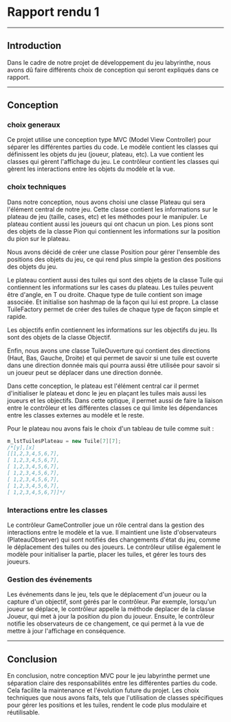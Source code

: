 #  Rapport rendu 1
____________________

## Introduction
Dans le cadre de notre projet de développement du jeu labyrinthe, 
nous avons dû faire différents choix de conception qui seront expliqués dans ce rapport.
____
## Conception

### choix generaux

Ce projet utilise une conception type MVC (Model View Controller) pour séparer les différentes parties du code. 
Le modèle contient les classes qui définissent les objets du jeu (joueur, plateau, etc). 
La vue contient les classes qui gèrent l'affichage du jeu. 
Le contrôleur contient les classes qui gèrent les interactions entre les objets du modèle et la vue.

### choix techniques

Dans notre conception, nous avons choisi une classe Plateau qui sera l'élément central de notre jeu. 
Cette classe contient les informations sur le plateau de jeu (taille, cases, etc) et les méthodes pour le manipuler. 
Le plateau contient aussi les joueurs qui ont chacun un pion. 
Les pions sont des objets de la classe Pion qui contiennent les informations sur la position du pion sur le plateau.

Nous avons décidé de créer une classe Position pour gérer l'ensemble des positions des objets du jeu,
ce qui rend plus simple la gestion des positions des objets du jeu.

Le plateau contient aussi des tuiles qui sont des objets de la classe Tuile qui contiennent les informations sur les cases du plateau. 
Les tuiles peuvent être d'angle, en T ou droite. Chaque type de tuile contient son image associée. 
Et initialise son hashmap de la façon qui lui est propre. 
La classe TuileFactory permet de créer des tuiles de chaque type de façon simple et rapide.

Les objectifs enfin contiennent les informations sur les objectifs du jeu. Ils sont des objets de la classe Objectif.

Enfin, nous avons une classe TuileOuverture qui contient des directions (Haut, Bas, Gauche, Droite) 
et qui permet de savoir si une tuile est ouverte dans une direction donnée mais qui pourra aussi être utilisée pour savoir si un joueur peut se déplacer dans une direction donnée.

Dans cette conception, le plateau est l'élément central car il permet d'initialiser le plateau et donc le jeu en plaçant
les tuiles mais aussi les joueurs et les objectifs. 
Dans cette optique, il permet aussi de faire la liaison entre le contrôleur et les différentes classes ce qui limite les
dépendances entre les classes externes au modèle et le reste.

Pour le plateau nou avons fais le choix d'un tableau de tuile comme suit :
```java
m_lstTuilesPlateau = new Tuile[7][7];
/*[y],[x]
[[1,2,3,4,5,6,7],
[ 1,2,3,4,5,6,7],
[ 1,2,3,4,5,6,7],
[ 1,2,3,4,5,6,7],
[ 1,2,3,4,5,6,7],
[ 1,2,3,4,5,6,7],
[ 1,2,3,4,5,6,7]]*/
```

### Interactions entre les classes

Le contrôleur GameController joue un rôle central dans la gestion des interactions entre le modèle et la vue. 
Il maintient une liste d'observateurs (PlateauObserver) qui sont notifiés des changements d'état du jeu, comme le déplacement des tuiles ou des joueurs. 
Le contrôleur utilise également le modèle pour initialiser la partie, placer les tuiles, et gérer les tours des joueurs.



### Gestion des événements

Les événements dans le jeu, tels que le déplacement d'un joueur ou la capture d'un objectif, sont gérés par le contrôleur. 
Par exemple, lorsqu'un joueur se déplace, le contrôleur appelle la méthode deplacer de la classe Joueur, qui met à jour la position du pion du joueur. 
Ensuite, le contrôleur notifie les observateurs de ce changement, ce qui permet à la vue de mettre à jour l'affichage en conséquence.

___
## Conclusion

En conclusion, notre conception MVC pour le jeu labyrinthe permet une séparation claire des responsabilités entre les différentes parties du code.
Cela facilite la maintenance et l'évolution future du projet.
Les choix techniques que nous avons faits, tels que l'utilisation de classes spécifiques pour gérer les positions et les tuiles, rendent le code plus modulaire et réutilisable.
